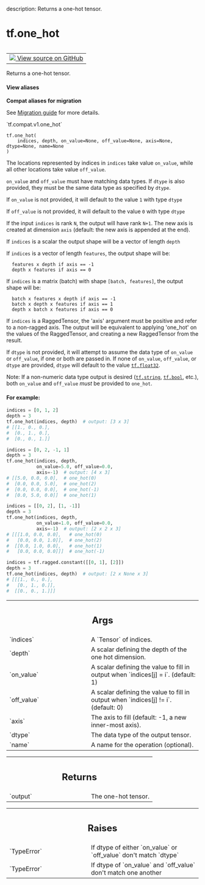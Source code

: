 description: Returns a one-hot tensor.

<div itemscope itemtype="http://developers.google.com/ReferenceObject">
<meta itemprop="name" content="tf.one_hot" />
<meta itemprop="path" content="Stable" />
</div>

# tf.one_hot

<!-- Insert buttons and diff -->

<table class="tfo-notebook-buttons tfo-api nocontent" align="left">
<td>
  <a target="_blank" href="https://github.com/tensorflow/tensorflow/blob/r2.2/tensorflow/python/ops/array_ops.py#L3852-L4010">
    <img src="https://www.tensorflow.org/images/GitHub-Mark-32px.png" />
    View source on GitHub
  </a>
</td>
</table>



Returns a one-hot tensor.

<section class="expandable">
  <h4 class="showalways">View aliases</h4>
  <p>
<b>Compat aliases for migration</b>
<p>See
<a href="https://www.tensorflow.org/guide/migrate">Migration guide</a> for
more details.</p>
<p>`tf.compat.v1.one_hot`</p>
</p>
</section>

<pre class="devsite-click-to-copy prettyprint lang-py tfo-signature-link">
<code>tf.one_hot(
    indices, depth, on_value=None, off_value=None, axis=None, dtype=None, name=None
)
</code></pre>



<!-- Placeholder for "Used in" -->

The locations represented by indices in `indices` take value `on_value`,
while all other locations take value `off_value`.

`on_value` and `off_value` must have matching data types. If `dtype` is also
provided, they must be the same data type as specified by `dtype`.

If `on_value` is not provided, it will default to the value `1` with type
`dtype`

If `off_value` is not provided, it will default to the value `0` with type
`dtype`

If the input `indices` is rank `N`, the output will have rank `N+1`. The
new axis is created at dimension `axis` (default: the new axis is appended
at the end).

If `indices` is a scalar the output shape will be a vector of length `depth`

If `indices` is a vector of length `features`, the output shape will be:

```
  features x depth if axis == -1
  depth x features if axis == 0
```

If `indices` is a matrix (batch) with shape `[batch, features]`, the output
shape will be:

```
  batch x features x depth if axis == -1
  batch x depth x features if axis == 1
  depth x batch x features if axis == 0
```

If `indices` is a RaggedTensor, the 'axis' argument must be positive and refer
to a non-ragged axis. The output will be equivalent to applying 'one_hot' on
the values of the RaggedTensor, and creating a new RaggedTensor from the
result.

If `dtype` is not provided, it will attempt to assume the data type of
`on_value` or `off_value`, if one or both are passed in. If none of
`on_value`, `off_value`, or `dtype` are provided, `dtype` will default to the
value <a href="../tf.md#float32"><code>tf.float32</code></a>.

Note: If a non-numeric data type output is desired (<a href="../tf.md#string"><code>tf.string</code></a>, <a href="../tf.md#bool"><code>tf.bool</code></a>,
etc.), both `on_value` and `off_value` _must_ be provided to `one_hot`.

#### For example:



```python
indices = [0, 1, 2]
depth = 3
tf.one_hot(indices, depth)  # output: [3 x 3]
# [[1., 0., 0.],
#  [0., 1., 0.],
#  [0., 0., 1.]]

indices = [0, 2, -1, 1]
depth = 3
tf.one_hot(indices, depth,
           on_value=5.0, off_value=0.0,
           axis=-1)  # output: [4 x 3]
# [[5.0, 0.0, 0.0],  # one_hot(0)
#  [0.0, 0.0, 5.0],  # one_hot(2)
#  [0.0, 0.0, 0.0],  # one_hot(-1)
#  [0.0, 5.0, 0.0]]  # one_hot(1)

indices = [[0, 2], [1, -1]]
depth = 3
tf.one_hot(indices, depth,
           on_value=1.0, off_value=0.0,
           axis=-1)  # output: [2 x 2 x 3]
# [[[1.0, 0.0, 0.0],   # one_hot(0)
#   [0.0, 0.0, 1.0]],  # one_hot(2)
#  [[0.0, 1.0, 0.0],   # one_hot(1)
#   [0.0, 0.0, 0.0]]]  # one_hot(-1)

indices = tf.ragged.constant([[0, 1], [2]])
depth = 3
tf.one_hot(indices, depth)  # output: [2 x None x 3]
# [[[1., 0., 0.],
#   [0., 1., 0.]],
#  [[0., 0., 1.]]]
```

<!-- Tabular view -->
 <table class="responsive fixed orange">
<colgroup><col width="214px"><col></colgroup>
<tr><th colspan="2"><h2 class="add-link">Args</h2></th></tr>

<tr>
<td>
`indices`
</td>
<td>
A `Tensor` of indices.
</td>
</tr><tr>
<td>
`depth`
</td>
<td>
A scalar defining the depth of the one hot dimension.
</td>
</tr><tr>
<td>
`on_value`
</td>
<td>
A scalar defining the value to fill in output when `indices[j]
= i`. (default: 1)
</td>
</tr><tr>
<td>
`off_value`
</td>
<td>
A scalar defining the value to fill in output when `indices[j]
!= i`. (default: 0)
</td>
</tr><tr>
<td>
`axis`
</td>
<td>
The axis to fill (default: -1, a new inner-most axis).
</td>
</tr><tr>
<td>
`dtype`
</td>
<td>
The data type of the output tensor.
</td>
</tr><tr>
<td>
`name`
</td>
<td>
A name for the operation (optional).
</td>
</tr>
</table>



<!-- Tabular view -->
 <table class="responsive fixed orange">
<colgroup><col width="214px"><col></colgroup>
<tr><th colspan="2"><h2 class="add-link">Returns</h2></th></tr>

<tr>
<td>
`output`
</td>
<td>
The one-hot tensor.
</td>
</tr>
</table>



<!-- Tabular view -->
 <table class="responsive fixed orange">
<colgroup><col width="214px"><col></colgroup>
<tr><th colspan="2"><h2 class="add-link">Raises</h2></th></tr>

<tr>
<td>
`TypeError`
</td>
<td>
If dtype of either `on_value` or `off_value` don't match `dtype`
</td>
</tr><tr>
<td>
`TypeError`
</td>
<td>
If dtype of `on_value` and `off_value` don't match one another
</td>
</tr>
</table>

